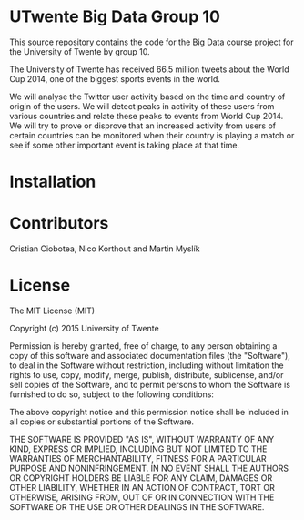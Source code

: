 # UTwente Big Data Group 10
This source repository contains the code for the Big Data course project for the University of Twente by group 10.

The University of Twente has received 66.5 million tweets about the World Cup 2014, one of the biggest sports events in the world.

We will analyse the Twitter user activity based on the time and country of origin of the users. We will detect peaks in activity of these users from various countries and relate these peaks to events from World Cup 2014. We will try to prove or disprove that an increased activity from users of certain countries can be monitored when their country is playing a match or see if some other important event is taking place at that time.

# Installation


# Contributors
Cristian Ciobotea, Nico Korthout and Martin Myslík

# License
The MIT License (MIT)

Copyright (c) 2015 University of Twente

Permission is hereby granted, free of charge, to any person obtaining a copy of this software and associated documentation files (the "Software"), to deal in the Software without restriction, including without limitation the rights to use, copy, modify, merge, publish, distribute, sublicense, and/or sell copies of the Software, and to permit persons to whom the Software is furnished to do so, subject to the following conditions:

The above copyright notice and this permission notice shall be included in all copies or substantial portions of the Software.

THE SOFTWARE IS PROVIDED "AS IS", WITHOUT WARRANTY OF ANY KIND, EXPRESS OR IMPLIED, INCLUDING BUT NOT LIMITED TO THE WARRANTIES OF MERCHANTABILITY, FITNESS FOR A PARTICULAR PURPOSE AND NONINFRINGEMENT. IN NO EVENT SHALL THE AUTHORS OR COPYRIGHT HOLDERS BE LIABLE FOR ANY CLAIM, DAMAGES OR OTHER LIABILITY, WHETHER IN AN ACTION OF CONTRACT, TORT OR OTHERWISE, ARISING FROM, OUT OF OR IN CONNECTION WITH THE SOFTWARE OR THE USE OR OTHER DEALINGS IN THE SOFTWARE.